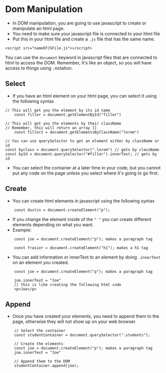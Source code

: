# Dom Manipulation

- In DOM manipulation, you are going to use javascript to create or manipulate an html page.
- You need to make sure your javascript file is connected to your html file
- Put this in your html file and create a `.js` file that has the same name.

```
<script src="nameOfJSFile.js"></script>
```

You can use the `document` keyword in javascript files that are connected to html to access the DOM. Remember, it's like an object, so you will have access to things using `.`notation.

## Select

- If you have an html element on your html page, you can select it using the following syntax

```
// This will get you the element by its id name
    const filler = document.getElementById("filler")

// This will get you the elements by their className
// Remember, this will return an array []
    const filler2 = document.getElementsByClassName("lorem")

// You can use querySelector to get an element either by className or id
const byclass = document.querySelector(".lorem") // gets by className
const byId = document.querySelector("#filler").innerText; // gets by id
```

- You can select the container at a later time in your code, but you cannot put any code on the page unless you select where it's going to go first.

## Create

- You can create html elements in javascript using the following syntax

```
    const dustin = document.createElement("p");
```

- If you change the element inside of the `" "` you can create different elements depending on what you want.
- Example:

```
    const joe = document.createElement("p"); makes a paragraph tag

    const frasier = document.createElement("h1"); makes a h1 tag
```

- You can add information or innerText to an element by doing `.innerText` on an element you created.

```
    const joe = document.createElement("p"); makes a paragraph tag

    joe.innerText = "Joe"
    // this is like creating the following html code
    <p>Joe</p>

```

## Append

- Once you have created your elements, you need to append them to the page, otherwise they will not show up on your web browser.

```
    // Select the container
    const studentContainer = document.querySelector(".students");

    // Create the elements
    const joe = document.createElement("p"); makes a paragraph tag
    joe.innerText = "Joe"

    // Append them to the DOM
    studentContainer.append(joe);

```
